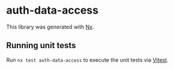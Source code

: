 # auth-data-access

This library was generated with [Nx](https://nx.dev).

## Running unit tests

Run `nx test auth-data-access` to execute the unit tests via [Vitest](https://vitest.dev/).
